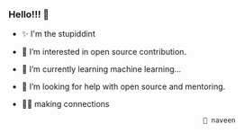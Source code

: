 ### Hello!!! 👋
- ✨ I'm the stupiddint
- 👯 I’m interested in open source contribution.
- 🌱 I’m currently learning machine learning...
- 🤔 I’m looking for help with open source and mentoring.
- 👨‍💻 making connections

                                                   🤝 naveen
<!--
**stupiddint/stupiddint** is a ✨ _special_ ✨ repository because its `README.md` (this file) appears on your GitHub profile.

Here are some ideas to get you started:

- 🔭 I’m currently working on ...
- 🌱 I’m currently learning ...
- 👯 I’m looking to collaborate on ...
- 🤔 I’m looking for help with ...
- 💬 Ask me about ...
- 📫 How to reach me: ...
- 😄 Pronouns: ...
- ⚡ Fun fact: ...
-->
